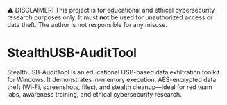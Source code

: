 ⚠️ DISCLAIMER: This project is for educational and ethical cybersecurity research purposes only. It must **not** be used for unauthorized access or data theft. The author is not responsible for any misuse.


# StealthUSB-AuditTool
StealthUSB-AuditTool is an educational USB-based data exfiltration toolkit for Windows. It demonstrates in-memory execution, AES-encrypted data theft (Wi-Fi, screenshots, files), and stealth cleanup—ideal for red team labs, awareness training, and ethical cybersecurity research.
